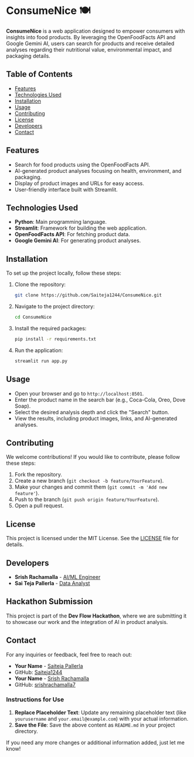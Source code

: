
# ConsumeNice 🍽️

**ConsumeNice** is a web application designed to empower consumers with insights into food products. By leveraging the OpenFoodFacts API and Google Gemini AI, users can search for products and receive detailed analyses regarding their nutritional value, environmental impact, and packaging details.

## Table of Contents
- [Features](#features)
- [Technologies Used](#technologies-used)
- [Installation](#installation)
- [Usage](#usage)
- [Contributing](#contributing)
- [License](#license)
- [Developers](#developers)
- [Contact](#contact)

## Features
- Search for food products using the OpenFoodFacts API.
- AI-generated product analyses focusing on health, environment, and packaging.
- Display of product images and URLs for easy access.
- User-friendly interface built with Streamlit.

## Technologies Used
- **Python**: Main programming language.
- **Streamlit**: Framework for building the web application.
- **OpenFoodFacts API**: For fetching product data.
- **Google Gemini AI**: For generating product analyses.

## Installation

To set up the project locally, follow these steps:

1. Clone the repository:
   ```bash
   git clone https://github.com/Saiteja1244/ConsumeNice.git
   ```
   
2. Navigate to the project directory:
   ```bash
   cd ConsumeNice
   ```

3. Install the required packages:
   ```bash
   pip install -r requirements.txt
   ```

4. Run the application:
   ```bash
   streamlit run app.py
   ```

## Usage
- Open your browser and go to `http://localhost:8501`.
- Enter the product name in the search bar (e.g., Coca-Cola, Oreo, Dove Soap).
- Select the desired analysis depth and click the "Search" button.
- View the results, including product images, links, and AI-generated analyses.

## Contributing
We welcome contributions! If you would like to contribute, please follow these steps:
1. Fork the repository.
2. Create a new branch (`git checkout -b feature/YourFeature`).
3. Make your changes and commit them (`git commit -m 'Add new feature'`).
4. Push to the branch (`git push origin feature/YourFeature`).
5. Open a pull request.

## License
This project is licensed under the MIT License. See the [LICENSE](LICENSE) file for details.

## Developers
- **Srish Rachamalla** - [AI/ML Engineer](https://www.linkedin.com/in/srishrachamalla/)
- **Sai Teja Pallerla** - [Data Analyst](https://www.linkedin.com/in/saiteja-pallerla-668734225/)

## Hackathon Submission
This project is part of the **Dev Flow Hackathon**, where we are submitting it to showcase our work and the integration of AI in product analysis.

## Contact
For any inquiries or feedback, feel free to reach out:
- **Your Name** - [Saiteja Pallerla](mailto:saitejapallerla14@gmail.com)
- GitHub: [Saiteja1244](https://github.com/yourusername)
- **Your Name** - [Srish Rachamalla](mailto:srishrachamalla2002@gmail.com)
- GitHub: [srishrachamalla7](https://github.com/yourusername)



### Instructions for Use
1. **Replace Placeholder Text**: Update any remaining placeholder text (like `yourusername` and `your.email@example.com`) with your actual information.
2. **Save the File**: Save the above content as `README.md` in your project directory.

If you need any more changes or additional information added, just let me know!

